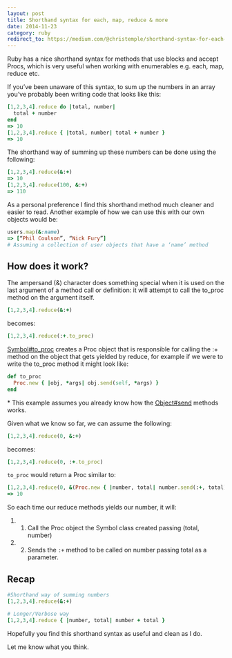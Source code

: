 ```yaml
---
layout: post
title: Shorthand syntax for each, map, reduce & more
date: 2014-11-23
category: ruby
redirect_to: https://medium.com/@christemple/shorthand-syntax-for-each-map-reduce-more-a790ba12edc9
---
```


Ruby has a nice shorthand syntax for methods that use blocks and accept Procs, which is very useful when working with enumerables e.g. each, map, reduce etc.

<!--more-->

If you’ve been unaware of this syntax, to sum up the numbers in an array you’ve probably been writing code that looks like this:

```ruby
[1,2,3,4].reduce do |total, number|
  total + number
end
=> 10
[1,2,3,4].reduce { |total, number| total + number }
=> 10
```

The shorthand way of summing up these numbers can be done using the following:

```ruby
[1,2,3,4].reduce(&:+)
=> 10
[1,2,3,4].reduce(100, &:+)
=> 110
```

As a personal preference I find this shorthand method much cleaner and easier to read.  Another example of how we can use this with our own objects would be:

```ruby
users.map(&:name)
=> [“Phil Coulson”, “Nick Fury”]
# Assuming a collection of user objects that have a ‘name’ method
```

## How does it work?

The ampersand (&) character does something special when it is used on the last argument of a method call or definition: it will attempt to call the to_proc method on the argument itself.

```ruby
[1,2,3,4].reduce(&:+)
```

becomes:

```ruby
[1,2,3,4].reduce(:+.to_proc)
```

[Symbol#to_proc](http://ruby-doc.org/core-2.1.4/Symbol.html#method-i-to_proc) creates a Proc object that is responsible for calling the :+ method on the object that gets yielded by reduce, for example if we were to write the to_proc method it might look like:

```ruby
def to_proc
  Proc.new { |obj, *args| obj.send(self, *args) }
end
```

\* This example assumes you already know how the [Object#send](http://ruby-doc.org/core-2.1.4/Object.html#method-i-send) methods works.

Given what we know so far, we can assume the following:

```ruby
[1,2,3,4].reduce(0, &:+)
```

becomes:

```ruby
[1,2,3,4].reduce(0, :+.to_proc)
```

`to_proc` would return a Proc similar to:

```ruby
[1,2,3,4].reduce(0, &(Proc.new { |number, total| number.send(:+, total) }))
=> 10
```

So each time our reduce methods yields our number, it will:

1. 1. Call the Proc object the Symbol class created passing (total, number)
2. 2. Sends the `:+` method to be called on number passing total as a parameter.

## Recap

```ruby
#Shorthand way of summing numbers
[1,2,3,4].reduce(&:+)

# Longer/Verbose way
[1,2,3,4].reduce { |number, total| number + total }
```

Hopefully you find this shorthand syntax as useful and clean as I do.  

Let me know what you think.
